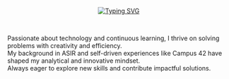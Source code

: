 <p align="center">
  <a href="https://git.io/typing-svg"><img src="https://readme-typing-svg.herokuapp.com?font=Fira+Code&weight=500&size=24&duration=2000&color=AD5121&center=true&repeat=false&width=600&lines=Hi!+I%E2%80%99m+Andr%C3%A9s%2C+and+this+is+my+space." alt="Typing SVG" /></a>
</p>

<br>

Passionate about technology and continuous learning, I thrive on solving problems with creativity and efficiency.  
My background in ASIR and self-driven experiences like Campus 42 have shaped my analytical and innovative mindset.  
Always eager to explore new skills and contribute impactful solutions.
